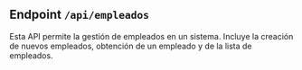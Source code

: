 ## Endpoint `/api/empleados`

Esta API permite la gestión de empleados en un sistema. Incluye la creación de nuevos empleados, obtención de un empleado y de la lista de empleados.
